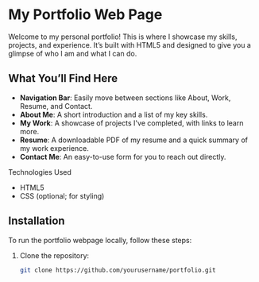 # My Portfolio Web Page

Welcome to my personal portfolio! This is where I showcase my skills, projects, and experience. It’s built with HTML5 and designed to give you a glimpse of who I am and what I can do.

## What You’ll Find Here
- **Navigation Bar**: Easily move between sections like About, Work, Resume, and Contact.
- **About Me**: A short introduction and a list of my key skills.
- **My Work**: A showcase of projects I've completed, with links to learn more.
- **Resume**: A downloadable PDF of my resume and a quick summary of my work experience.
- **Contact Me**: An easy-to-use form for you to reach out directly.

Technologies Used
- HTML5
- CSS (optional; for styling)
  
## Installation
To run the portfolio webpage locally, follow these steps:

1. Clone the repository:
   ```bash
   git clone https://github.com/yourusername/portfolio.git
